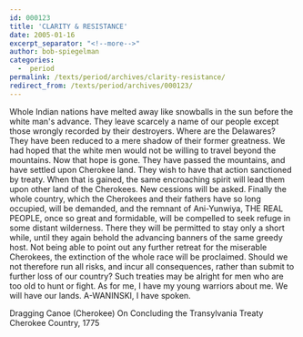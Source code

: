 ```yaml
---
id: 000123
title: 'CLARITY & RESISTANCE'
date: 2005-01-16
excerpt_separator: "<!--more-->"
author: bob-spiegelman
categories:
  -  period
permalink: /texts/period/archives/clarity-resistance/
redirect_from: /texts/period/archives/000123/
---
```

Whole Indian nations have melted away like snowballs in the sun before the white man's advance. They leave scarcely a name of our people except those wrongly recorded by their destroyers. Where are the Delawares? They have been reduced to a mere shadow of their former greatness. We had hoped that the white men would not be willing to travel beyond the mountains. Now that hope is gone. They have passed the mountains, and have settled upon Cherokee land. They wish to have that action sanctioned by treaty. When that is gained, the same encroaching spirit will lead them upon other land of the Cherokees. New cessions will be asked. Finally the whole country, which the Cherokees and their fathers have so long occupied, will be demanded, and the remnant of Ani-Yunwiya, THE REAL PEOPLE, once so great and formidable, will be compelled to seek refuge in some distant wilderness. There they will be permitted to stay only a short while, until they again behold the advancing banners of the same greedy host. Not being able to point out any further retreat for the miserable Cherokees, the extinction of the whole race will be proclaimed. Should we not therefore run all risks, and incur all consequences, rather than submit to further loss of our country? Such treaties may be alright for men who are too old to hunt or fight. As for me, I have my young warriors about me. We will have our lands. A-WANINSKI, I have spoken.

Dragging Canoe (Cherokee)
On Concluding the Transylvania Treaty
Cherokee Country, 1775
